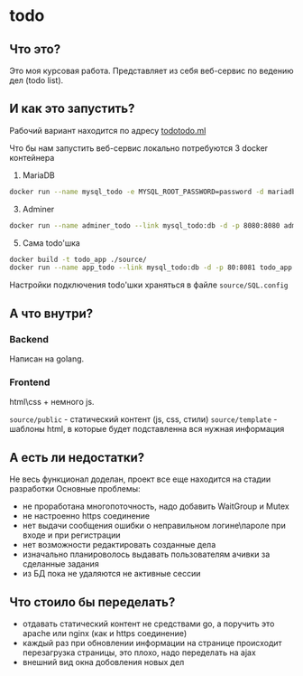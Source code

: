 # todo

## Что это?
Это моя курсовая работа. Представляет из себя веб-сервис по ведению дел (todo list).

## И как это запустить?

Рабочий вариант находится по адресу [todotodo.ml](http://todotodo.ml)

Что бы нам запустить веб-сервис локально потребуются 3 docker контейнера

1. MariaDB
~~~bash
docker run --name mysql_todo -e MYSQL_ROOT_PASSWORD=password -d mariadb
~~~

3. Adminer

~~~bash
docker run --name adminer_todo --link mysql_todo:db -d -p 8080:8080 adminer
~~~

5. Сама todo'шка
~~~bash
docker build -t todo_app ./source/
docker run --name app_todo --link mysql_todo:db -d -p 80:8081 todo_app
~~~

Настройки подключения todo'шки храняться в файле `source/SQL.config` 

## А что внутри?
### Backend
Написан на golang. 
### Frontend
html\css + немного js. 

 `source/public` - статический контент (js, css, стили)
  `source/template` - шаблоны html, в которые будет подставленна вся нужная информация 


## А есть ли недостатки?
Не весь функционал доделан, проект все еще находится на стадии разработки
Основные проблемы:
* не проработана многопоточность, надо добавить WaitGroup и Mutex
* не настроенно https соединение
* нет выдачи сообщения ошибки о неправильном логине\пароле при входе и при регистрации
* нет возможности редактировать созданные дела
* изначально планироволось выдавать пользователям ачивки за сделанные задания
* из БД пока не удаляются не активные сессии

## Что стоило бы переделать?
* отдавать статический контент не средствами go, а поручить это apache или nginx (как и https соединение)
* каждый раз при обновлении информации на странице происходит перезагрузка страницы, это плохо, надо переделать на ajax
* внешний вид окна добовления новых дел
